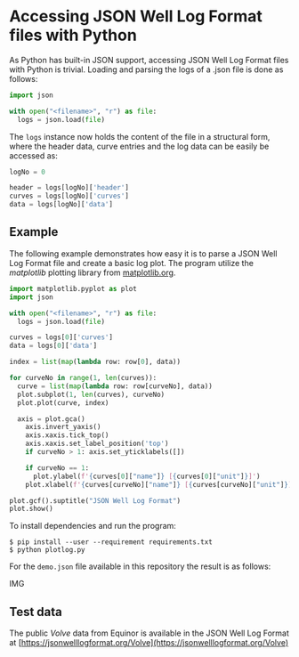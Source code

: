 # Accessing JSON Well Log Format files with Python

As Python has built-in JSON support, accessing JSON Well Log Format files with
Python is trivial. Loading and parsing the logs of a .json file is done as follows:

```python
import json

with open("<filename>", "r") as file:
  logs = json.load(file)
```

The ```logs``` instance now holds the content of the file in a structural form,
where the header data, curve entries and the log data can be easily be accessed as:

```python
logNo = 0

header = logs[logNo]['header']
curves = logs[logNo]['curves']
data = logs[logNo]['data']
```


## Example

The following example demonstrates how easy it is to parse a JSON Well Log Format
file and create a basic log plot. The program utilize the
_matplotlib_ plotting library from [matplotlib.org](https://matplotlib.org).


```python
import matplotlib.pyplot as plot
import json

with open("<filename>", "r") as file:
  logs = json.load(file)

curves = logs[0]['curves']
data = logs[0]['data']

index = list(map(lambda row: row[0], data))

for curveNo in range(1, len(curves)):
  curve = list(map(lambda row: row[curveNo], data))
  plot.subplot(1, len(curves), curveNo)
  plot.plot(curve, index)

  axis = plot.gca()
    axis.invert_yaxis()
    axis.xaxis.tick_top()
    axis.xaxis.set_label_position('top')
    if curveNo > 1: axis.set_yticklabels([])

    if curveNo == 1:
      plot.ylabel(f'{curves[0]["name"]} [{curves[0]["unit"]}]')
    plot.xlabel(f'{curves[curveNo]["name"]} [{curves[curveNo]["unit"]}]')

plot.gcf().suptitle("JSON Well Log Format")
plot.show()
```


To install dependencies and run the program:

```
$ pip install --user --requirement requirements.txt
$ python plotlog.py
```


For the ```demo.json``` file available in this repository the result is as follows:


IMG



## Test data

The public _Volve_ data from Equinor is available in the JSON Well Log Format
at [https://jsonwelllogformat.org/Volve](https://jsonwelllogformat.org/Volve)

